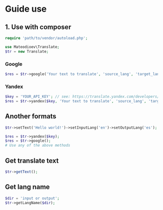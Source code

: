 # Guide use

## 1. Use with composer

```php
require 'path/to/vendor/autoload.php';

use Mateodioev\Translate;
$tr = new Translate;
```

### Google

```php
$res = $tr->google('Your text to translate', 'source_lang', 'target_lang');
```

### Yandex

```php
$key = 'YOUR_API_KEY'; // see: https://translate.yandex.com/developers/keys
$res = $tr->yandex($key, 'Your text to translate', 'source_lang', 'target_lang'),
```

## Another formats

```php
$tr->setText('Hello world!')->setInputLang('en')->setOutputLang('es');

$res = $tr->yandex($key);
$res = $tr->google();
# Use any of the above methods
```

## Get translate text

```php
$tr->getText();
```

## Get lang name

```php
$dir = 'input or output';
$tr->getLangName($dir);
```
